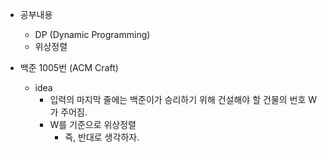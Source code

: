 -  공부내용
	- DP (Dynamic Programming)
	-  위상정렬

- 백준 1005번 (ACM Craft)
	- idea
		- 입력의 마지막 줄에는 백준이가 승리하기 위해 건설해야 할 건물의 번호 W가 주어짐.
		-  W를 기준으로 위상정렬
			- 즉, 반대로 생각하자.